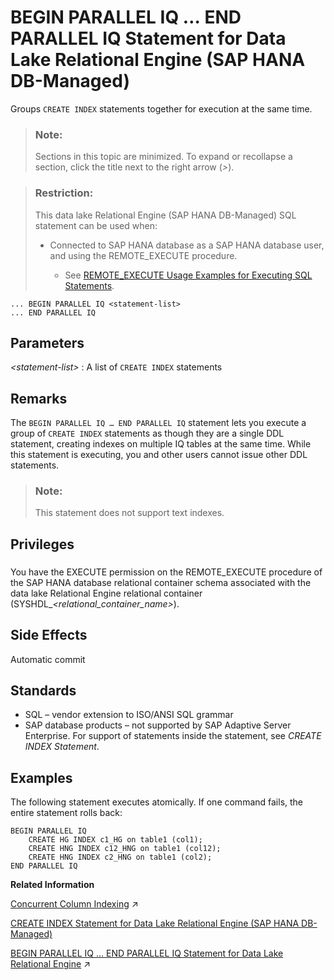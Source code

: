 <!-- loio6632c2b487bf49449b7652a9e3bce605 -->

# BEGIN PARALLEL IQ … END PARALLEL IQ Statement for Data Lake Relational Engine \(SAP HANA DB-Managed\)

Groups `CREATE INDEX` statements together for execution at the same time.



> ### Note:  
> Sections in this topic are minimized. To expand or recollapse a section, click the title next to the right arrow \(*\>*\).



> ### Restriction:  
> This data lake Relational Engine \(SAP HANA DB-Managed\) SQL statement can be used when:
> 
> -   Connected to SAP HANA database as a SAP HANA database user, and using the REMOTE\_EXECUTE procedure.
> 
>     -   See [REMOTE\_EXECUTE Usage Examples for Executing SQL Statements](remote-execute-usage-examples-for-executing-sql-statements-fd99ac0.md).



```
... BEGIN PARALLEL IQ <statement-list>
... END PARALLEL IQ
```



<a name="loio6632c2b487bf49449b7652a9e3bce605__section_cry_gbl_sqb"/>

## Parameters

 *<statement-list\>*
 :   A list of `CREATE INDEX` statements

 

<a name="loio6632c2b487bf49449b7652a9e3bce605__section_rkr_3bl_sqb"/>

## Remarks

The `BEGIN PARALLEL IQ … END PARALLEL IQ` statement lets you execute a group of `CREATE INDEX` statements as though they are a single DDL statement, creating indexes on multiple IQ tables at the same time. While this statement is executing, you and other users cannot issue other DDL statements.

> ### Note:  
> This statement does not support text indexes.



<a name="loio6632c2b487bf49449b7652a9e3bce605__section_wcq_ynq_wwb"/>

## Privileges



### 

 You have the EXECUTE permission on the REMOTE\_EXECUTE procedure of the SAP HANA database relational container schema associated with the data lake Relational Engine relational container \(SYSHDL\_*<relational\_container\_name\>*\). 



<a name="loio6632c2b487bf49449b7652a9e3bce605__section_uvn_kbl_sqb"/>

## Side Effects

Automatic commit



<a name="loio6632c2b487bf49449b7652a9e3bce605__section_lj5_lbl_sqb"/>

## Standards

-   SQL – vendor extension to ISO/ANSI SQL grammar
-   SAP database products – not supported by SAP Adaptive Server Enterprise. For support of statements inside the statement, see *CREATE INDEX Statement*.



<a name="loio6632c2b487bf49449b7652a9e3bce605__section_l5n_nbl_sqb"/>

## Examples

The following statement executes atomically. If one command fails, the entire statement rolls back:

```
BEGIN PARALLEL IQ
    CREATE HG INDEX c1_HG on table1 (col1);
    CREATE HNG INDEX c12_HNG on table1 (col12);
    CREATE HNG INDEX c2_HNG on table1 (col2);
END PARALLEL IQ
```

**Related Information**  


[Concurrent Column Indexing](https://help.sap.com/viewer/a8937bea84f21015a80bc776cf758d50/2023_1_QRC/en-US/a7233eb384f21015a814a783690486c0.html "In some cases, you can create more than one column index simultaneously.") :arrow_upper_right:

[CREATE INDEX Statement for Data Lake Relational Engine \(SAP HANA DB-Managed\)](create-index-statement-for-data-lake-relational-engine-sap-hana-db-managed-afc9ba6.md "Creates an index on a specified table, or pair of tables. Once an index is created, it is never referenced in a SQL statement again except to delete it using the DROP INDEX statement.")

[BEGIN PARALLEL IQ … END PARALLEL IQ Statement for Data Lake Relational Engine](https://help.sap.com/viewer/19b3964099384f178ad08f2d348232a9/2023_1_QRC/en-US/a614601884f21015b474d353173fad17.html "Groups CREATE INDEX statements together for execution at the same time.") :arrow_upper_right:

